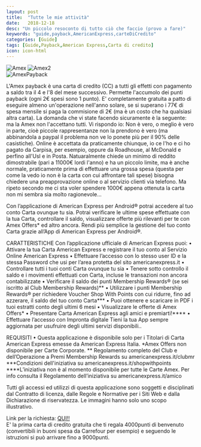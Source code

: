 ```yaml
---
layout: post
title:  "Tutte le mie attività"
date:   2018-12-18
desc: "Un piccolo resoconto di tutto ciò che faccio (provo a fare)"
keywords: "guide,payback,AmericanExpress,carteDiCredito"
categories: [Guide]
tags: [Guide,Payback,American Express,Carta di credito]
icon: icon-html
---
```


![Amex](http://lh3.googleusercontent.com/zlFcumgHMNv2OdDQD8xg2WbC6mT_JOabAp-GLLoYVGtSohtGhFUuRIavJTdHpynrTg=w1366-h625-rw)
![Amex2](http://lh3.googleusercontent.com/-uDYv6wYoNkTINSGbh9n4aDse-5gYVsfWBLbcE5sl0zP9rqOHwZ0PdAM0d5cLTII4PY=w1366-h625-rw)
<br>
![AmexPayback](http://web.aexp-static.com/it/content/images/ProspectJourney/card-art/card-details/ipj_card-art-large-sprite-cartapayback_gen18.jpg)

L'Amex payback è una carta di credito (CC) a tutti gli effetti con pagamento a saldo tra il 4 e l'8 del mese successivo. Permette l'accumolo dei punti payback (ogni 2€ spesi sono 1 punto).
E' completamente gratuita a patto di eseguire almeno un'operazione nell'anno solare, se si superano i 77€ di spesa mensile si paga la commisione di 2€ (ma è un costo che ha qualsiasi altra carta).
La domanda che vi state facendo sicuramente è la seguente: ma la Amex non l'accettano tutti. Vi rispondo io:
Non è vero, o meglio è vero in parte, cioè piccole rappresentanze non la prendono è vero (ma abbinandola a paypal il problema non ve lo ponete più per il 90% delle casistiche).
Online è accettata da praticamente chiunque, io ce l'ho e ci ho pagato da Carpisa, per esempio, oppure da Roadhouse, al McDonald e perfino all'Usl e in Posta.
Natuaralmente chiede un minimo di reddito dimostrabile (pari a 11000€ lordi l'anno) e ha un piccolo limite, ma è anche normale, praticamente prima di effettuare una grossa spesa
(questa per come la vedo io non è la carta con cui affrontare tali spese) bisogna chiedere una preapprovazione online o al servizio clienti via telefono. 
Ma ripeto secondo me ci sta voler spendere 1000€ appena ottenuta la carta non mi sembra sia molto ragionevole...

Con l’applicazione di American Express per Android® potrai accedere al tuo conto Carta ovunque tu sia. Potrai verificare le ultime spese effettuate con la tua Carta, controllare il saldo, visualizzare offerte più rilevanti per te con Amex Offers* ed altro ancora. 
Rendi più semplice la gestione del tuo conto Carta grazie all’App di American Express per Android®.

CARATTERISTICHE
Con l’applicazione ufficiale di American Express puoi:
• Attivare la tua Carta American Express e registrare il tuo conto al Servizio Online American Express 
• Effettuare l’accesso con lo stesso user ID e la stessa Password che usi per l’area protetta del sito americanexpress.it
• Controllare tutti i tuoi conti Carta ovunque tu sia
• Tenere sotto controllo il saldo e i movimenti effettuati con Carta, incluse le transazioni non ancora contabilizzate 
• Verificare il saldo dei punti Membership Rewards® (se sei iscritto al Club Membership Rewards)**
• Utilizzare i punti Membership Rewards® per richiedere Voucher Shop With Points con cui ridurre, fino ad azzerare, il saldo del tuo conto Carta***
• Puoi ottenere e scaricare in PDF i tuoi estratti conto degli ultimi 6 mesi
• Visualizzare le offerte di Amex Offers*
• Presentare Carta American Express agli amici e premiarti!****
• Effettuare l’accesso con Impronta digitale
Tieni la tua App sempre aggiornata per usufruire degli ultimi servizi disponibili..

REQUISITI
• Questa applicazione è disponibile solo per i Titolari di Carta American Express emesse da American Express Italia.
*Amex Offers non disponibile per Carte Corporate.
** Regolamento completo del Club e dell’Operazione a Premi Membership Rewards su americanexpress.it/clubmr
***Condizioni dell'iniziativa su americanexpress.it/shopwithpoints
****L’iniziativa non è al momento disponibile per tutte le Carte Amex. Per info consulta il Regolamento dell’iniziativa su americanexpress.it/amico

Tutti gli accessi ed utilizzi di questa applicazione sono soggetti e disciplinati dal Contratto di licenza, dalle Regole e Normative per i Siti Web e dalla Dichiarazione di riservatezza.
Le immagini hanno solo uno scopo illustrativo.

Link per la richiesta: [QUI!!](https://www.americanexpress.it/amico/emiliiDSyc?CPID=999999545)<br>
E' la prima carta di credito gratuita che ti regala 4000punti di benvenuto (convertibili in buoni spesa da Carrefour per esempio) e seguendo le istruzioni si può arrivare fino a 9000punti.
